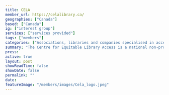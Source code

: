 ```yaml
---
title: CELA
member_url: https://celalibrary.ca/
geographies: ["Canada"]
based: ["Canada"]
ig: ["interest group"] 
services: ["services provided"] 
tags: ["members"]
categories: ["Associations, libraries and companies specialised in accessibility services"]
summary: "The Centre for Equitable Library Access is a national non-profit organisation established by Canadian public libraries to champion the fundamental right of Canadians with print disabilities to access media and reading materials in the format of their choice."
press:
active: true
layout: post
showReadTime: false
showDate: false
permalink: ""
date: 
featureImage: "/members/images/Cela_logo.jpeg"
---
```

